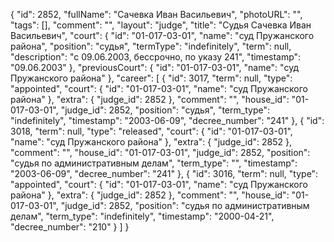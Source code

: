 {
    "id": 2852,
    "fullName": "Сачевка Иван Васильевич",
    "photoURL": "",
    "tags": [],
    "comment": "",
    "layout": "judge",
    "title": "Судья Сачевка Иван Васильевич",
    "court": {
        "id": "01-017-03-01",
        "name": "суд Пружанского района",
        "position": "судья",
        "termType": "indefinitely",
        "term": null,
        "description": "c 09.06.2003, бессрочно, по указу 241",
        "timestamp": "09.06.2003"
    },
    "previousCourt": {
        "id": "01-017-03-01",
        "name": "суд Пружанского района"
    },
    "career": [
        {
            "id": 3017,
            "term": null,
            "type": "appointed",
            "court": {
                "id": "01-017-03-01",
                "name": "суд Пружанского района"
            },
            "extra": {
                "judge_id": 2852
            },
            "comment": "",
            "house_id": "01-017-03-01",
            "judge_id": 2852,
            "position": "судья",
            "term_type": "indefinitely",
            "timestamp": "2003-06-09",
            "decree_number": "241"
        },
        {
            "id": 3018,
            "term": null,
            "type": "released",
            "court": {
                "id": "01-017-03-01",
                "name": "суд Пружанского района"
            },
            "extra": {
                "judge_id": 2852
            },
            "comment": "",
            "house_id": "01-017-03-01",
            "judge_id": 2852,
            "position": "судья по административным делам",
            "term_type": "",
            "timestamp": "2003-06-09",
            "decree_number": "241"
        },
        {
            "id": 3016,
            "term": null,
            "type": "appointed",
            "court": {
                "id": "01-017-03-01",
                "name": "суд Пружанского района"
            },
            "extra": {
                "judge_id": 2852
            },
            "comment": "",
            "house_id": "01-017-03-01",
            "judge_id": 2852,
            "position": "судья по административным делам",
            "term_type": "indefinitely",
            "timestamp": "2000-04-21",
            "decree_number": "210"
        }
    ]
}